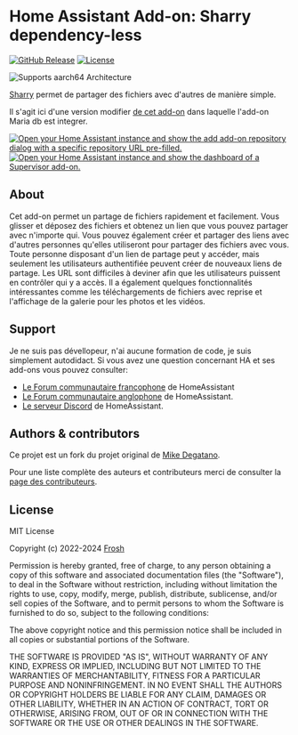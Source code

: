# Home Assistant Add-on: Sharry dependency-less

[![GitHub Release][releases-shield]][releases]
[![License][license-shield]](LICENSE)

![Supports aarch64 Architecture][aarch64-shield]

[Sharry][sharry] permet de partager des fichiers avec d'autres de manière
simple.

Il s'agit ici d'une version modifier [de cet add-on][addon-sharry] dans laquelle
l'add-on Maria db est integrer.

[![Open your Home Assistant instance and show the add add-on repository dialog
with a specific repository URL pre-filled.][add-repo-shield]][add-repo]
[![Open your Home Assistant instance and show the dashboard of a Supervisor add-on.][add-addon-shield]][add-addon]

## About

Cet add-on permet un partage de fichiers rapidement et facilement.
Vous glisser et déposez des fichiers et obtenez un lien que vous pouvez partager
avec n'importe qui.
Vous pouvez également créer et partager des liens avec d'autres personnes
qu'elles utiliseront pour partager des fichiers avec vous.
Toute personne disposant d'un lien de partage peut y accéder, mais seulement les
utilisateurs authentifiée peuvent créer de nouveaux liens de partage.
Les URL sont difficiles à deviner afin que les utilisateurs puissent en contrôler
qui y a accès.
Il a également quelques fonctionnalités intéressantes comme les téléchargements
de fichiers avec reprise et l'affichage de la galerie pour les photos et les
vidéos.

## Support

Je ne suis pas dévellopeur, n'ai aucune formation de code, je suis simplement
autodidact.
Si vous avez une question concernant HA et ses add-ons vous pouvez consulter:

- [Le Forum communautaire francophone][hacf] de HomeAssistant
- [Le Forum communautaire anglophone][forum] de HomeAssistant.
- [Le serveur Discord][discord-ha] de HomeAssistant.

## Authors & contributors

Ce projet est un fork du projet original de [Mike Degatano][mike-degatano].

Pour une liste complète des auteurs et contributeurs merci de consulter
la [page des contributeurs][contributors].

## License

MIT License

Copyright (c) 2022-2024 [Frosh][Frosh]

Permission is hereby granted, free of charge, to any person obtaining a copy
of this software and associated documentation files (the "Software"), to deal
in the Software without restriction, including without limitation the rights
to use, copy, modify, merge, publish, distribute, sublicense, and/or sell
copies of the Software, and to permit persons to whom the Software is
furnished to do so, subject to the following conditions:

The above copyright notice and this permission notice shall be included in all
copies or substantial portions of the Software.

THE SOFTWARE IS PROVIDED "AS IS", WITHOUT WARRANTY OF ANY KIND, EXPRESS OR
IMPLIED, INCLUDING BUT NOT LIMITED TO THE WARRANTIES OF MERCHANTABILITY,
FITNESS FOR A PARTICULAR PURPOSE AND NONINFRINGEMENT. IN NO EVENT SHALL THE
AUTHORS OR COPYRIGHT HOLDERS BE LIABLE FOR ANY CLAIM, DAMAGES OR OTHER
LIABILITY, WHETHER IN AN ACTION OF CONTRACT, TORT OR OTHERWISE, ARISING FROM,
OUT OF OR IN CONNECTION WITH THE SOFTWARE OR THE USE OR OTHER DEALINGS IN THE
SOFTWARE.

[add-addon]: https://my.home-assistant.io/redirect/supervisor_addon/?addon=c751e21a_sharry-dependency-less
[add-addon-shield]: https://my.home-assistant.io/badges/supervisor_addon.svg
[add-repo]: https://my.home-assistant.io/redirect/supervisor_add_addon_repository/?repository_url=https%3A//github.com/casse-boubou/hassio-addons
[add-repo-shield]: https://my.home-assistant.io/badges/supervisor_add_addon_repository.svg
[addon-sharry]: https://github.com/casse-boubou/addon-sharry
[releases]: https://github.com/casse-boubou/addon-sharry-dependency-less/releases
[releases-shield]: https://img.shields.io/github/v/release/casse-boubou/addon-sharry-dependency-less
[license-shield]: https://img.shields.io/github/license/casse-boubou/addon-sharry-dependency-less
[aarch64-shield]: https://img.shields.io/badge/aarch64-yes-green.svg
[mike-degatano]: https://github.com/mdegat01/addon-sharry
[contributors]: https://github.com/mdegat01/addon-sharry/graphs/contributors
[sharry]: https://eikek.github.io/sharry/
[discord-ha]: https://discord.gg/c5DvZ4e
[forum]: https://community.home-assistant.io
[hacf]: https://forum.hacf.fr/
[Frosh]: https://github.com/casse-boubou
